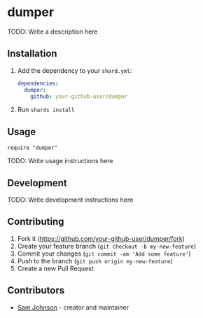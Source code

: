 # dumper

TODO: Write a description here

## Installation

1. Add the dependency to your `shard.yml`:

   ```yaml
   dependencies:
     dumper:
       github: your-github-user/dumper
   ```

2. Run `shards install`

## Usage

```crystal
require "dumper"
```

TODO: Write usage instructions here

## Development

TODO: Write development instructions here

## Contributing

1. Fork it (<https://github.com/your-github-user/dumper/fork>)
2. Create your feature branch (`git checkout -b my-new-feature`)
3. Commit your changes (`git commit -am 'Add some feature'`)
4. Push to the branch (`git push origin my-new-feature`)
5. Create a new Pull Request

## Contributors

- [Sam Johnson](https://github.com/your-github-user) - creator and maintainer
